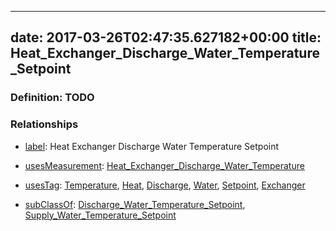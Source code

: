 
---
date: 2017-03-26T02:47:35.627182+00:00
title: Heat_Exchanger_Discharge_Water_Temperature_Setpoint
---
### Definition: TODO

### Relationships

* [label](http://www.w3.org/2000/01/rdf-schema#label): Heat Exchanger Discharge Water Temperature Setpoint

* [usesMeasurement](https://brickschema.org/schema/1.0/BrickFrame#usesMeasurement): [Heat_Exchanger_Discharge_Water_Temperature](https://brickschema.org/schema/1.0/Brick#Heat_Exchanger_Discharge_Water_Temperature)

* [usesTag](https://brickschema.org/schema/1.0/BrickFrame#usesTag): [Temperature](https://brickschema.org/schema/1.0/BrickTag#Temperature), [Heat](https://brickschema.org/schema/1.0/BrickTag#Heat), [Discharge](https://brickschema.org/schema/1.0/BrickTag#Discharge), [Water](https://brickschema.org/schema/1.0/BrickTag#Water), [Setpoint](https://brickschema.org/schema/1.0/BrickTag#Setpoint), [Exchanger](https://brickschema.org/schema/1.0/BrickTag#Exchanger)

* [subClassOf](http://www.w3.org/2000/01/rdf-schema#subClassOf): [Discharge_Water_Temperature_Setpoint](https://brickschema.org/schema/1.0/Brick#Discharge_Water_Temperature_Setpoint), [Supply_Water_Temperature_Setpoint](https://brickschema.org/schema/1.0/Brick#Supply_Water_Temperature_Setpoint)
